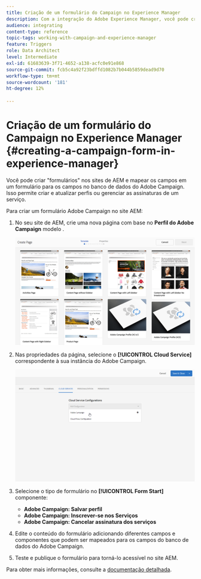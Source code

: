 ```yaml
---
title: Criação de um formulário do Campaign no Experience Manager
description: Com a integração do Adobe Experience Manager, você pode criar formulários diretamente no AEM para criar e atualizar perfis ou gerenciar assinaturas.
audience: integrating
content-type: reference
topic-tags: working-with-campaign-and-experience-manager
feature: Triggers
role: Data Architect
level: Intermediate
exl-id: 61683639-3f71-4652-a138-acfc0e91e868
source-git-commit: fcb5c4a92f23bdffd1082b7b044b5859dead9d70
workflow-type: tm+mt
source-wordcount: '181'
ht-degree: 12%

---
```


# Criação de um formulário do Campaign no Experience Manager {#creating-a-campaign-form-in-experience-manager}

Você pode criar &quot;formulários&quot; nos sites de AEM e mapear os campos em um formulário para os campos no banco de dados do Adobe Campaign. Isso permite criar e atualizar perfis ou gerenciar as assinaturas de um serviço.

Para criar um formulário Adobe Campaign no site AEM:

1. No seu site de AEM, crie uma nova página com base no **Perfil do Adobe Campaign** modelo .

   ![](assets/aem_content_forms.png)

1. Nas propriedades da página, selecione o **[!UICONTROL Cloud Service]** correspondente à sua instância do Adobe Campaign.

   ![](assets/aem_content_forms_2.png)

1. Selecione o tipo de formulário no **[!UICONTROL Form Start]** componente:

   * **Adobe Campaign: Salvar perfil**
   * **Adobe Campaign: Inscrever-se nos Serviços**
   * **Adobe Campaign: Cancelar assinatura dos serviços**

1. Edite o conteúdo do formulário adicionando diferentes campos e componentes que podem ser mapeados para os campos do banco de dados do Adobe Campaign.
1. Teste e publique o formulário para torná-lo acessível no site AEM.

Para obter mais informações, consulte a [documentação detalhada](https://experienceleague.adobe.com/docs/experience-manager-65/authoring/aem-adobe-campaign/adobe-campaign-forms.html).
